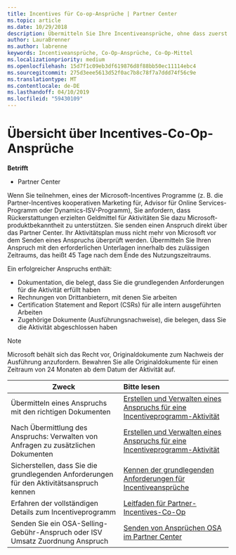 ```yaml
---
title: Incentives für Co-op-Ansprüche | Partner Center
ms.topic: article
ms.date: 10/29/2018
description: Übermitteln Sie Ihre Incentiveansprüche, ohne dass zuerst Ihr Aktivitätsplan überprüft werden muss.
author: LauraBrenner
ms.author: labrenne
keywords: Incentiveansprüche, Co-Op-Ansprüche, Co-Op-Mittel
ms.localizationpriority: medium
ms.openlocfilehash: 15d7f1c09eb3df619876d8f88bb50ec11114ebc4
ms.sourcegitcommit: 275d3eee5613d52f0ac7b8c78f7a7ddd74f56c9e
ms.translationtype: MT
ms.contentlocale: de-DE
ms.lasthandoff: 04/10/2019
ms.locfileid: "59430109"
---
```

# <a name="incentives-co-op-claims-overview"></a>Übersicht über Incentives-Co-Op-Ansprüche

**Betrifft**

- Partner Center

Wenn Sie teilnehmen, eines der Microsoft-Incentives Programme (z. B. die Partner-Incentives kooperativen Marketing für, Advisor für Online Services-Programm oder Dynamics-ISV-Programm), Sie anfordern, dass Rückerstattungen erzielten Geldmittel für Aktivitäten Sie dazu Microsoft-produktbekanntheit zu unterstützen. Sie senden einen Anspruch direkt über das Partner Center. Ihr Aktivitätsplan muss nicht mehr von Microsoft vor dem Senden eines Anspruchs überprüft werden. Übermitteln Sie Ihren Anspruch mit den erforderlichen Unterlagen innerhalb des zulässigen Zeitraums, das heißt 45 Tage nach dem Ende des Nutzungszeitraums. 

Ein erfolgreicher Anspruchs enthält:

- Dokumentation, die belegt, dass Sie die grundlegenden Anforderungen für die Aktivität erfüllt haben
- Rechnungen von Drittanbietern, mit denen Sie arbeiten
- Certification Statement and Report (CSRs) für alle intern ausgeführten Arbeiten
- Zugehörige Dokumente (Ausführungsnachweise), die belegen, dass Sie die Aktivität abgeschlossen haben 

>[!NOTE]
>Microsoft behält sich das Recht vor, Originaldokumente zum Nachweis der Ausführung anzufordern. Bewahren Sie alle Originaldokumente für einen Zeitraum von 24 Monaten ab dem Datum der Aktivität auf. 

|**Zweck**   |**Bitte lesen**   |
|-----------------|:--------------------------------------|
|Übermitteln eines Anspruchs mit den richtigen Dokumenten|[Erstellen und Verwalten eines Anspruchs für eine Incentiveprogramm-Aktivität](create-incentives-claims.md)|
|Nach Übermittlung des Anspruchs: Verwalten von Anfragen zu zusätzlichen Dokumenten|[Erstellen und Verwalten eines Anspruchs für eine Incentiveprogramm-Aktivität](create-incentives-claims.md)  |
|Sicherstellen, dass Sie die grundlegenden Anforderungen für den Aktivitätsanspruch kennen|[Kennen der grundlegenden Anforderungen für Incentiveansprüche](core-requirements.md)   |
|Erfahren der vollständigen Details zum Incentiveprogramm|[Leitfaden für Partner-Incentives-Co-Op](https://assets.microsoft.com/coop-guidebook.pdf)
|Senden Sie ein OSA-Selling-Gebühr-Anspruch oder ISV Umsatz Zuordnung Anspruch |[Senden von Ansprüchen OSA im Partner Center](submit-osa-claim.md)|
                                                                                 
                                   